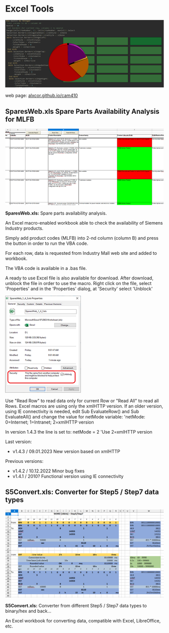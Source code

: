# Excel Tools

![header](/docs/images/header.png)

web page:  [alxcor.github.io/cam410](https://alxcor.github.io/camxls)

## SparesWeb.xls Spare Parts Availability Analysis for MLFB

![SparesWeb.xls](/docs/images/spareweb.png)

**SparesWeb.xls:** Spare parts availability analysis.


An Excel macro-enabled workbook able to check the availability of Siemens Industry products.

Simply add product codes (MLFB) into 2-nd column (column B) and press the button in order to run the VBA code.

For each row, data is requested from Industry Mall web site and added to workbook.

The VBA code is available in a .bas file.

A ready to use Excel file is also available for download.
After download, unblock the file in order to use the macro.
Right click on the file, select 'Properties' and in the 'Properties' dialog, at 'Security' select 'Unblock'

![unblock](/docs/images/unblock.png)

Use "Read Row" to read data only for current Row or "Read All" to read all Rows.
Excel macros are using only the xmlHTTP version.
If an older version, using IE connectivity is needed, edit Sub EvaluateRow() and Sub EvaluateAll() and change the value for netMode variable:
'netMode: 0=Internet; 1=Intranet; 2=xmlHTTP version

In version 1.4.3 the line is set to:
netMode = 2 'Use 2=xmlHTTP version

Last version:
- v1.4.3 / 09.01.2023 New version based on xmlHTTP

Previous versions:
- v1.4.2 / 10.12.2022 Minor bug fixes
- v1.4.1 / 2010? Functional version using IE connectivity


## S5Convert.xls: Converter for Step5 / Step7 data types

![S5Convert](/docs/images/converter.png)

**S5Convert.xls:** Converter from different Step5 / Step7 data types to binary/hex and back...

An Excel workbook for converting data, compatible with Excel, LibreOffice, etc.



